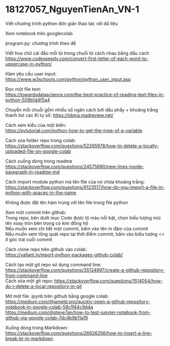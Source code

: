 # 18127057_NguyenTienAn_VN-1  
Viết chương trình python đơn giản thao tác với dữ liệu  

Xem notebook trên googlecolab  


program.py: chương trình theo đề  

Viết hoa chữ cái đầu mỗi từ trong chuỗi từ cách nhau bằng dấu cách  
https://www.codespeedy.com/convert-first-letter-of-each-word-to-uppercase-in-python/

Hàm yêu cầu user input:  
https://www.w3schools.com/python/python_user_input.asp

Đọc một file text:  
https://towardsdatascience.com/the-best-practice-of-reading-text-files-in-python-509b1d4f5a4

Chuyễn mỗi chuỗi gồm nhiều số ngăn cách bởi dấu phầy + khoảng trằng thành list các Kí tự số: 
https://idqna.madreview.net/

Cách xem kiểu của một biến:  
https://pytutorial.com/python-how-to-get-the-type-of-a-variable

Cách xóa folder repo trong colab:  
https://stackoverflow.com/questions/52265978/how-to-delete-a-locally-uploaded-file-on-google-colab

Cách xuống dòng trong readme  
https://stackoverflow.com/questions/24575680/new-lines-inside-paragraph-in-readme-md

Cách import module python mà tên file của nó chứa khoảng trắng:  
https://stackoverflow.com/questions/9123517/how-do-you-import-a-file-in-python-with-spaces-in-the-name

Không được đặt tên hàm trùng với tên file trong file python  

Xem một commit trên github:  
    Trong repo, bên dưới mục Code được tô màu nổi bật, chọn biểu tượng mũi tên xoay tròn bên trong có kim đồng hồ  
        Nếu muốn xem chi tiết một commit, bấm vào tên in đậm của commit  
        Nếu muốn xem tổng quát repo tại thời điểm commit, bấm vào biểu tượng <> ở góc trái cuối commit  

Cách clone repo trên github vào colab:  
https://vallant.in/mport-python-packages-github-colab/  

Cách tạo một git repo sử dụng command line:  
https://stackoverflow.com/questions/35124997/create-a-github-repository-from-command-line  
Cách xóa một git repo: 
https://stackoverflow.com/questions/1514054/how-do-i-delete-a-local-repository-in-git  

Mở một file .ipynb trên github bằng google colab:  
https://medium.com/@jameld.pro/quickly-open-a-github-repository-notebook-in-google-colab-58c1f44c9d4a  
https://medium.com/@steve7an/how-to-test-jupyter-notebook-from-github-via-google-colab-7dc4b9b11a19  

Xuống dòng trong Markdown:  
https://stackoverflow.com/questions/26626256/how-to-insert-a-line-break-br-in-markdown  